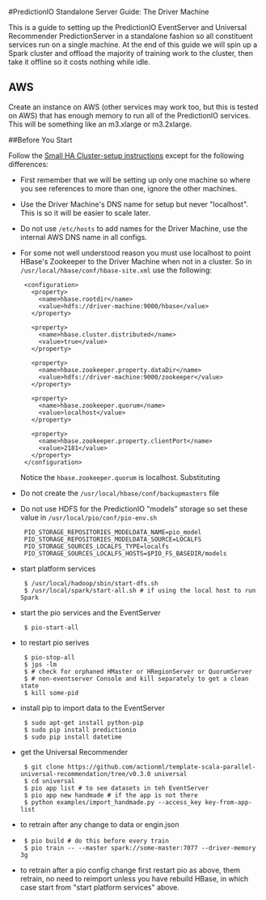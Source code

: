 #PredictionIO Standalone Server Guide: The Driver Machine

This is a guide to setting up the PredictionIO EventServer and Universal Recommender PredictionServer in a standalone fashion so all constituent services run on a single machine. At the end of this guide we will spin up a Spark cluster and offload the majority of training work to the cluster, then take it offline so it costs nothing while idle.

## AWS

Create an instance on AWS (other services may work too, but this is tested on AWS) that has enough memory to run all of the PredictionIO services. This will be something like an m3.xlarge or m3.2xlarge. 

##Before You Start

Follow the [Small HA Cluster-setup instructions](small-ha-cluster-setup.md) except for the following differences:

 - First remember that we will be setting up only one machine so where you see references to more than one, ignore the other machines.
 - Use the Driver Machine's DNS name for setup but never "localhost". This is so it will be easier to scale later. 
 - Do not use `/etc/hosts` to add names for the Driver Machine, use the internal AWS DNS name in all configs. 
 - For some not well understood reason you must use localhost to point HBase's Zookeeper to the Driver Machine when not in a cluster. So in `/usr/local/hbase/conf/hbase-site.xml` use the following: 

		<configuration>
		  <property>
		    <name>hbase.rootdir</name>
		    <value>hdfs://driver-machine:9000/hbase</value>
		  </property>
		
		  <property>
		    <name>hbase.cluster.distributed</name>
		    <value>true</value>
		  </property>
		
		  <property>
		    <name>hbase.zookeeper.property.dataDir</name>
		    <value>hdfs://driver-machine:9000/zookeeper</value>
		  </property>
		
		  <property>
		    <name>hbase.zookeeper.quorum</name>
		    <value>localhost</value>
		  </property>
		
		  <property>
		    <name>hbase.zookeeper.property.clientPort</name>
		    <value>2181</value>
		  </property>
		</configuration>
		
	Notice the `hbase.zookeeper.quorum` is localhost. Substituting 
	
 - Do not create the `/usr/local/hbase/conf/backupmasters` file
 
 - Do not use HDFS for the PredictionIO "models" storage so set these value in `/usr/local/pio/conf/pio-env.sh`
 
        PIO_STORAGE_REPOSITORIES_MODELDATA_NAME=pio_model
	    PIO_STORAGE_REPOSITORIES_MODELDATA_SOURCE=LOCALFS
        PIO_STORAGE_SOURCES_LOCALFS_TYPE=localfs
        PIO_STORAGE_SOURCES_LOCALFS_HOSTS=$PIO_FS_BASEDIR/models

 - start platform services
 
        $ /usr/local/hadoop/sbin/start-dfs.sh
        $ /usr/local/spark/start-all.sh # if using the local host to run Spark

 - start the pio services and the EventServer

        $ pio-start-all

 - to restart pio serives

        $ pio-stop-all
        $ jps -lm 
        $ # check for orphaned HMaster or HRegionServer or QuorumServer
        $ # non-eventserver Console and kill separately to get a clean state
        $ kill some-pid

 - install pip to import data to the EventServer

	    $ sudo apt-get install python-pip
	    $ sudo pip install predictionio
	    $ sudo pip install datetime
	
 - get the Universal Recommender

        $ git clone https://github.com/actionml/template-scala-parallel-universal-recommendation/tree/v0.3.0 universal
        $ cd universal
        $ pio app list # to see datasets in teh EventServer
        $ pio app new handmade # if the app is not there
        $ python examples/import_handmade.py --access_key key-from-app-list

 - to retrain after any change to data or engin.json
 - 
        $ pio build # do this before every train
        $ pio train -- --master spark://some-master:7077 --driver-memory 3g

 - to retrain after a pio config change first restart pio as above, them retrain, no need to reimport unless you have rebuild HBase, in which case start from "start platform services" above.

